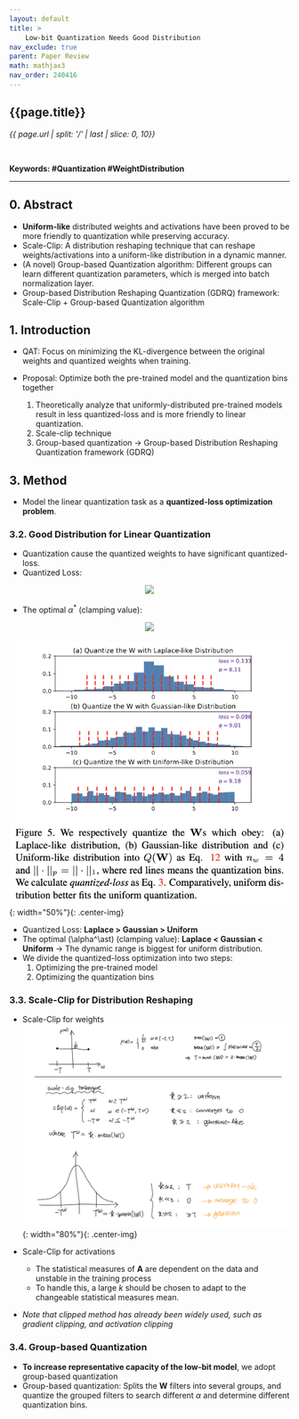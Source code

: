 ```yaml
---
layout: default
title: >
    Low-bit Quantization Needs Good Distribution
nav_exclude: true
parent: Paper Review
math: mathjax3
nav_order: 240416
---
```


## {{page.title}}
*{{ page.url | split: '/' | last | slice: 0, 10}}*

 <br>

 **Keywords: #Quantization #WeightDistribution**

---

## 0. Abstract
- **Uniform-like** distributed weights and activations have been proved to be more friendly to quantization while preserving accuracy.
- Scale-Clip: A distribution reshaping technique that can reshape weights/activations into a uniform-like distribution in a dynamic manner. 
- (A novel) Group-based Quantization algorithm: Different groups can learn different quantization parameters, which is merged into batch normalization layer.
- Group-based Distribution Reshaping Quantization (GDRQ) framework: Scale-Clip + Group-based Quantization algorithm 

## 1. Introduction
- QAT: Focus on minimizing the KL-divergence between the original weights and quantized weights when training. 

- Proposal: Optimize both the pre-trained model and the quantization bins together
    1. Theoretically analyze that uniformly-distributed pre-trained models result in less quantized-loss and is more friendly to linear quantization. 
    2. Scale-clip technique
    3. Group-based quantization
    → Group-based Distribution Reshaping Quantization framework (GDRQ)

## 3. Method 
- Model the linear quantization task as a **quantized-loss optimization problem**. 

### 3.2. Good Distribution for Linear Quantization 
- Quantization cause the quantized weights to have significant quantized-loss. 
- Quantized Loss: 
<!-- $$
Q L(\mathbf{W}, Q(\mathbf{W} ; \alpha))=\frac{\|\mathbf{W}-Q(\mathbf{W} ; \alpha)\|_p}{\|\mathbf{W}\|_p},
$$ --> 
<div align="center"><img style="background: white;" src="https://latex.codecogs.com/svg.latex?Q%20L(%5Cmathbf%7BW%7D%2C%20Q(%5Cmathbf%7BW%7D%20%3B%20%5Calpha))%3D%5Cfrac%7B%5C%7C%5Cmathbf%7BW%7D-Q(%5Cmathbf%7BW%7D%20%3B%20%5Calpha)%5C%7C_p%7D%7B%5C%7C%5Cmathbf%7BW%7D%5C%7C_p%7D%2C"></div>  

- The optimal $\alpha^\ast$ (clamping value):
<!-- $$
\alpha^\ast=\min_\alpha \frac{\|\mathbf{W}-Q(\mathbf{W} ; \alpha)\|_p}{\|\mathbf{W}\|_p},
$$ --> 

<div align="center"><img style="background: white;" src="https://latex.codecogs.com/svg.latex?%5Calpha%5E%5Cast%3D%5Cmin_%5Calpha%20%5Cfrac%7B%5C%7C%5Cmathbf%7BW%7D-Q(%5Cmathbf%7BW%7D%20%3B%20%5Calpha)%5C%7C_p%7D%7B%5C%7C%5Cmathbf%7BW%7D%5C%7C_p%7D%2C"></div>  

![](/img/2024-04-30-20-13-40.png){: width="50%"}{: .center-img}
- Quantized Loss: **Laplace > Gaussian > Uniform** 
- The optimal \(\alpha^\ast\) (clamping value): **Laplace < Gaussian < Uniform** → The dynamic range is biggest for uniform distribution.
- We divide the quantized-loss optimization into two steps:
  1) Optimizing the pre-trained model
  2) Optimizing the quantization bins 

### 3.3. Scale-Clip for Distribution Reshaping 
- Scale-Clip for weights
![](/img/2024-04-30-21-10-18.png){: width="80%"}{: .center-img}

- Scale-Clip for activations
  - The statistical measures of $\mathbf{A}$ are dependent on the data and unstable in the training process
  - To handle this, a large $k$ should be chosen to adapt to the changeable statistical measures  mean. 

- *Note that clipped method has already been widely used, such as gradient clipping, and activation clipping*
  
### 3.4. Group-based Quantization
- **To increase representative capacity of the low-bit model**, we adopt group-based quantization
- Group-based quantization: Splits the $\mathbf{W}$ filters into several groups, and quantize the grouped filters to search different $\alpha$ and determine different quantization bins. 